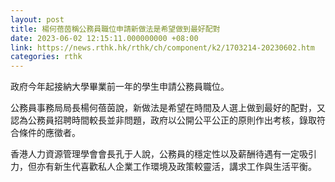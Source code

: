 ```yaml
---
layout: post
title: 楊何蓓茵稱公務員職位申請新做法是希望做到最好配對
date: 2023-06-02 12:15:11.000000000 +08:00
link: https://news.rthk.hk/rthk/ch/component/k2/1703214-20230602.htm
categories: rthk
---
```


政府今年起接納大學畢業前一年的學生申請公務員職位。

公務員事務局局長楊何蓓茵說，新做法是希望在時間及人選上做到最好的配對，又認為公務員招聘時間較長並非問題，政府以公開公平公正的原則作出考核，錄取符合條件的應徵者。

香港人力資源管理學會會長孔于人說，公務員的穩定性以及薪酬待遇有一定吸引力，但亦有新生代喜歡私人企業工作環境及政策較靈活，講求工作與生活平衡。
